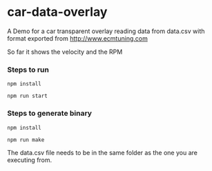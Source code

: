 # car-data-overlay
A Demo for a car transparent overlay reading data from data.csv with format exported from http://www.ecmtuning.com

So far it shows the velocity and the RPM

### Steps to run
`npm install`

`npm run start`

### Steps to generate binary
`npm install`

`npm run make`

The data.csv file needs to be in the same folder as the one you are executing from.
